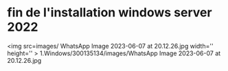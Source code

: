#  fin de l'installation windows server 2022 
<img src=images/ WhatsApp Image 2023-06-07 at 20.12.26.jpg width='' height='' > </img>
1.Windows/300135134/images/WhatsApp Image 2023-06-07 at 20.12.26.jpg
